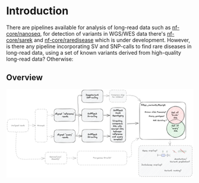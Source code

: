 # Introduction

There are pipelines available for analysis of long-read data such as [nf-core/nanoseq](https://nf-co.re/nanoseq), for detection of variants in WGS/WES data there's [nf-core/sarek](https://nf-co.re/nanoseq) and [nf-core/raredisease](https://nf-co.re/raredisease) which is under development. However, is there any pipeline incorporating SV and SNP-calls to find rare diseases in long-read data, using a set of known variants derived from high-quality long-read data? Otherwise: 

## Overview

![Pipeline Overview](docs/images/skierfe_concept.excalidraw.png "Pipeline Overview")

